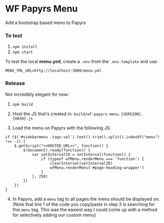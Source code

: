 # WF Papyrs Menu

Add a bootstrap based menu to Papyrs

### To test

1) `npm install`
2) `npm start`

To test the local **menu.yml**, create a `.env` from the `.env.template` and use:

```
MENU_YML_URL=http://localhost:3000/menu.yml
``` 

### Release

Not incredibly elegant for now:

1) `npm build`

2) Host the JS that's created in: `build/wf-papyrs-menu.{VERSION}.{HASH}.js`

3) Load the menu on Papyrs with the following JS:

```
if ($('#sidebarmenu .tags-val').text().trim().split().indexOf("menu") !== -1) {
	$.getScript("<<HOSTED_URL>>", function() {
		$(document).ready(function() {
			var setIntervalID = setInterval(function() {
				if (typeof wfMenu.renderMenu === 'function') {
					clearInterval(setIntervalID)
					wfMenu.renderMenu('#page-heading-wrapper')
				}
			}, 250)
		})
	})
}
``` 

4) In Papyrs, add a `menu` tag to all pages the menu should be displayed on. (Note that line 1 of the code you copy/paste in step 3 is searching for this `menu` tag. This was the easiest way I could come up with a method for selectively adding our custom menu)
